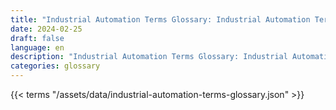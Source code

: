 ```yaml
---
title: "Industrial Automation Terms Glossary: Industrial Automation Terms in 2024"  
date: 2024-02-25
draft: false
language: en
description: "Industrial Automation Terms Glossary: Industrial Automation Terms in 2024 | Industrial Automation Terms Glossary"
categories: glossary
---
```


{{< terms "/assets/data/industrial-automation-terms-glossary.json" >}}